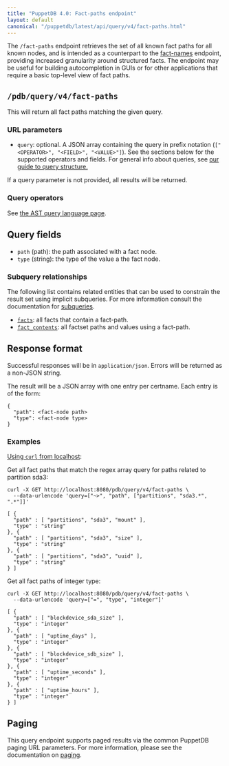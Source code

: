 ```yaml
---
title: "PuppetDB 4.0: Fact-paths endpoint"
layout: default
canonical: "/puppetdb/latest/api/query/v4/fact-paths.html"
---
```


[curl]: ../curl.html#using-curl-from-localhost-non-sslhttp
[paging]: ./paging.html
[query]: ./query.html
[fact-names]: ./query/v4/fact-names.html
[subqueries]: ./ast.html#subquery-operators
[ast]: ./ast.html
[facts]: ./facts.html
[fact-contents]: ./fact_contents.html

The `/fact-paths` endpoint retrieves the set of all known fact paths for all
known nodes, and is intended as a counterpart to the [fact-names][fact-names]
endpoint, providing increased granularity around structured facts. The endpoint
may be useful for building autocompletion in GUIs or for other applications
that require a basic top-level view of fact paths.

## `/pdb/query/v4/fact-paths`

This will return all fact paths matching the given query.

### URL parameters

* `query`: optional. A JSON array containing the query in prefix notation (`["<OPERATOR>", "<FIELD>", "<VALUE>"]`). See the sections below for the supported operators and fields. For general info about queries, see [our guide to query structure.][query]

If a query parameter is not provided, all results will be returned.

### Query operators

See [the AST query language page][ast].

## Query fields

* `path` (path): the path associated with a fact node.
* `type` (string): the type of the value a the fact node.

### Subquery relationships

The following list contains related entities that can be used to constrain the result set using implicit subqueries. For more information consult the documentation for [subqueries][subqueries].

* [`facts`][facts]: all facts that contain a fact-path.
* [`fact_contents`][fact-contents]: all factset paths and values using a fact-path.

## Response format

Successful responses will be in `application/json`. Errors will be returned as
a non-JSON string.

The result will be a JSON array with one entry per certname. Each entry is of
the form:

    {
      "path": <fact-node path>
      "type": <fact-node type>
    }

### Examples

[Using `curl` from localhost][curl]:

Get all fact paths that match the regex array query for paths related to
partition sda3:

    curl -X GET http://localhost:8080/pdb/query/v4/fact-paths \
      --data-urlencode 'query=["~>", "path", ["partitions", "sda3.*", ".*"]]'

    [ {
      "path" : [ "partitions", "sda3", "mount" ],
      "type" : "string"
    }, {
      "path" : [ "partitions", "sda3", "size" ],
      "type" : "string"
    }, {
      "path" : [ "partitions", "sda3", "uuid" ],
      "type" : "string"
    } ]

Get all fact paths of integer type:

    curl -X GET http://localhost:8080/pdb/query/v4/fact-paths \
      --data-urlencode 'query=["=", "type", "integer"]'

    [ {
      "path" : [ "blockdevice_sda_size" ],
      "type" : "integer"
    }, {
      "path" : [ "uptime_days" ],
      "type" : "integer"
    }, {
      "path" : [ "blockdevice_sdb_size" ],
      "type" : "integer"
    }, {
      "path" : [ "uptime_seconds" ],
      "type" : "integer"
    }, {
      "path" : [ "uptime_hours" ],
      "type" : "integer"
    } ]

## Paging

This query endpoint supports paged results via the common PuppetDB paging URL
parameters. For more information, please see the documentation on
[paging][paging].
